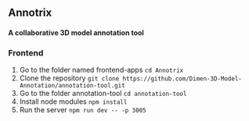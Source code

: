 ## Annotrix
#### A collaborative 3D model annotation tool

### Frontend

1. Go to the folder named frontend-apps
    `cd Annotrix`
2. Clone the repository
    `git clone https://github.com/Dimen-3D-Model-Annotation/annotation-tool.git`
3. Go to the folder annotation-tool
    `cd annotation-tool`
4. Install node modules
    `npm install`
5. Run the server
    `npm run dev -- -p 3005`
